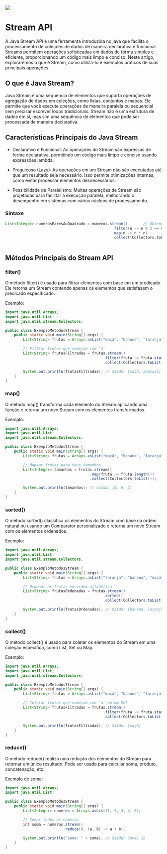 ![](../assets/streamapi.jpg)
# Stream API
A Java Stream API é uma ferramenta introduzida no java que facilita o processamento de coleções de dados de maneira declarativa e funcional. Streams permitem operações sofisticadas em dados de forma simples e eficiente, proporcionando um código mais limpo e conciso. Neste artigo, exploraremos o que é Stream, como utilizá-lo e exemplos práticos de suas principais operações.

## O que é Java Stream?
Java Stream é uma sequência de elementos que suporta operações de agregação de dados em coleções, como listas, conjuntos e mapas. Ele permite que você execute operações de maneira paralela ou sequencial sem precisar escrever loops tradicionais. Stream não é uma estrutura de dados em si, mas sim uma sequência de elementos que pode ser processada de maneira declarativa.

## Características Principais do Java Stream
- Declarativo e Funcional: As operações do Stream são expressas de forma declarativa, permitindo um código mais limpo e conciso usando expressões lambda.

- Preguiçoso (Lazy): As operações em um Stream não são executadas até que um resultado seja necessário. Isso permite otimizações internas, como evitar processar elementos desnecessários.

- Possibilidade de Paralelismo: Muitas operações de Stream são projetadas para facilitar a execução paralela, melhorando o desempenho em sistemas com vários núcleos de processamento.

### Sintaxe

```java
List<Integer> numerosParesAoQuadrado = numeros.stream()       // Obtendo um Stream a partir da lista
                                                .filter(n -> n % 2 == 0)  // Filtrando números pares
                                                .map(n -> n * n)          // Mapeando para o quadrado de cada número
                                                .collect(Collectors.toList());  // Coletando o resultado em uma lista
                                                
```

## Métodos Principais do Stream API

### filter()
O método filter() é usado para filtrar elementos com base em um predicado. Ele retorna um Stream contendo apenas os elementos que satisfazem o predicado especificado.

Exemplo:

```java
import java.util.Arrays;
import java.util.List;
import java.util.stream.Collectors;

public class ExemploMetodosStream {
    public static void main(String[] args) {
        List<String> frutas = Arrays.asList("maçã", "banana", "laranja", "abacaxi", "uva");

        // Filtrar frutas que começam com 'a'
        List<String> frutasFiltradas = frutas.stream()
                                            .filter(fruta -> fruta.startsWith("a"))
                                            .collect(Collectors.toList());

        System.out.println(frutasFiltradas); // Saída: [maçã, abacaxi]
    }
}
```
### map()
O método map() transforma cada elemento do Stream aplicando uma função e retorna um novo Stream com os elementos transformados.

Exemplo:

```java
import java.util.Arrays;
import java.util.List;
import java.util.stream.Collectors;

public class ExemploMetodosStream {
    public static void main(String[] args) {
        List<String> frutas = Arrays.asList("maçã", "banana", "laranja");

        // Mapear frutas para seus tamanhos
        List<Integer> tamanhos = frutas.stream()
                                      .map(fruta -> fruta.length())
                                      .collect(Collectors.toList());

        System.out.println(tamanhos); // Saída: [4, 6, 7]
    }
}
```
### sorted()
O método sorted() classifica os elementos do Stream com base na ordem natural ou usando um Comparator personalizado e retorna um novo Stream com os elementos ordenados.

Exemplo:

```java
import java.util.Arrays;
import java.util.List;
import java.util.stream.Collectors;

public class ExemploMetodosStream {
    public static void main(String[] args) {
        List<String> frutas = Arrays.asList("laranja", "banana", "maçã");

        // Ordenar as frutas em ordem alfabética
        List<String> frutasOrdenadas = frutas.stream()
                                            .sorted()
                                            .collect(Collectors.toList());

        System.out.println(frutasOrdenadas); // Saída: [banana, laranja, maçã]
    }
}
```
### collect()
O método collect() é usado para coletar os elementos do Stream em uma coleção específica, como List, Set ou Map.

Exemplo:

```java
import java.util.Arrays;
import java.util.List;
import java.util.stream.Collectors;

public class ExemploMetodosStream {
    public static void main(String[] args) {
        List<String> frutas = Arrays.asList("maçã", "banana", "laranja");

        // Coletar frutas que começam com 'a' em um Set
        List<String> frutasFiltradas = frutas.stream()
                                            .filter(fruta -> fruta.startsWith("a"))
                                            .collect(Collectors.toList());

        System.out.println(frutasFiltradas); // Saída: [maçã]
    }
}
```
### reduce()
O método reduce() realiza uma redução dos elementos do Stream para retornar um único resultado. Pode ser usado para calcular soma, produto, concatenação, etc.

Exemplo de soma:

```java
import java.util.Arrays;
import java.util.List;

public class ExemploMetodosStream {
    public static void main(String[] args) {
        List<Integer> numeros = Arrays.asList(1, 2, 3, 4, 5);

        // Somar todos os números
        int soma = numeros.stream()
                          .reduce(0, (a, b) -> a + b);

        System.out.println("Soma: " + soma); // Saída: Soma: 15
    }
}
```
